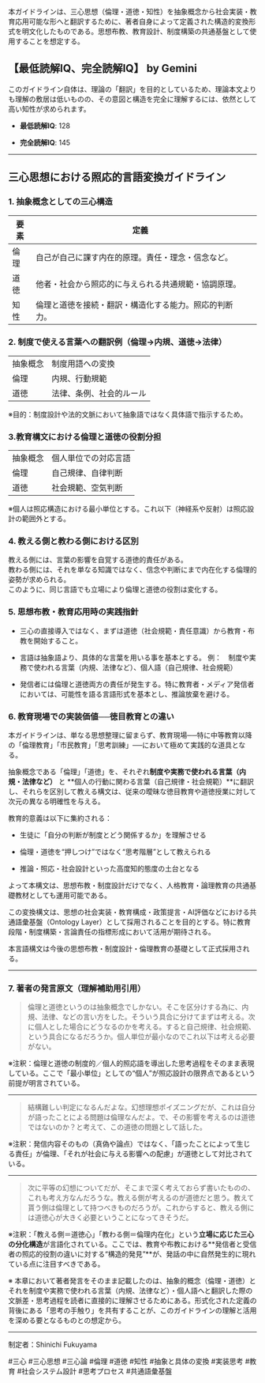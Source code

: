 
本ガイドラインは、三心思想（倫理・道徳・知性）を抽象概念から社会実装・教育応用可能な形へと翻訳するために、著者自身によって定義された構造的変換形式を明文化したものである。思想布教、教育設計、制度構築の共通基盤として使用することを想定する。

## 【最低読解IQ、完全読解IQ】 by Gemini

このガイドライン自体は、理論の「翻訳」を目的としているため、理論本文よりも理解の敷居は低いものの、その意図と構造を完全に理解するには、依然として高い知性が求められます。

- **最低読解IQ**: 128
    
- **完全読解IQ**: 145
---

## 三心思想における照応的言語変換ガイドライン

### 1. 抽象概念としての三心構造

| 要素  | 定義                          |     |
| --- | --------------------------- | --- |
| 倫理  | 自己が自己に課す内在的原理。責任・理念・信念など。   |     |
| 道徳  | 他者・社会から照応的に与えられる共通規範・協調原理。  |     |
| 知性  | 倫理と道徳を接続・翻訳・構造化する能力。照応的判断力。 |     |

### 2. 制度で使える言葉への翻訳例（倫理→内規、道徳→法律）

|   |   |
|---|---|
|抽象概念|制度用語への変換|
|倫理|内規、行動規範|
|道徳|法律、条例、社会的ルール|

※目的：制度設計や法的文脈において抽象語ではなく具体語で指示するため。

### 3.教育構文における倫理と道徳の役割分担

|   |   |
|---|---|
|抽象概念|個人単位での対応言語|
|倫理|自己規律、自律判断|
|道徳|社会規範、空気判断|

※個人は照応構造における最小単位とする。これ以下（神経系や反射）は照応設計の範囲外とする。

### 4. 教える側と教わる側における区別

教える側には、言葉の影響を自覚する道徳的責任がある。  
教わる側には、それを単なる知識ではなく、信念や判断にまで内在化する倫理的姿勢が求められる。  
このように、同じ言語でも立場により倫理と道徳の役割は変化する。

### 5. 思想布教・教育応用時の実践指針

- 三心の直接導入ではなく、まずは道徳（社会規範・責任意識）から教育・布教を開始すること。
    
- 言語は抽象語より、具体的な言葉を用いる事を基本とする。
  例：　制度や実務で使われる言葉（内規、法律など）、個人語（自己規律、社会規範）
    
- 発信者には倫理と道徳両方の責任が発生する。特に教育者・メディア発信者においては、可能性を語る言語形式を基本とし、推論放棄を避ける。
    

### 6. 教育現場での実装価値──徳目教育との違い

本ガイドラインは、単なる思想整理に留まらず、教育現場──特に中等教育以降の「倫理教育」「市民教育」「思考訓練」──において極めて実践的な道具となる。

抽象概念である「倫理」「道徳」を、それぞれ**制度や実務で使われる言葉（内規・法律など）** と **個人の行動に関わる言葉（自己規律・社会規範）**に翻訳し、それらを区別して教える構文は、従来の曖昧な徳目教育や道徳授業に対して次元の異なる明確性を与える。

教育的意義は以下に集約される：

- 生徒に「自分の判断が制度とどう関係するか」を理解させる
    
- 倫理・道徳を“押しつけ”ではなく“思考階層”として教えられる
    
- 推論・照応・社会設計といった高度知的態度の土台となる
    

よって本構文は、思想布教・制度設計だけでなく、人格教育・論理教育の共通基礎教材としても運用可能である。

この変換構文は、思想の社会実装・教育構成・政策提言・AI評価などにおける共通語彙基盤（Ontology Layer）として採用されることを目的とする。特に教育段階・制度構築・言論責任の指標形成において活用が期待される。

本言語構文は今後の思想布教・制度設計・倫理教育の基礎として正式採用される。

---

### 7. 著者の発言原文（理解補助用引用）

> 倫理と道徳というのは抽象概念でしかない。そこを区分けする為に、内規、法律、などの言い方をした。そういう具合に分けてまずは考える。次に個人とした場合にどうなるのかを考える。すると自己規律、社会規範、という具合になるだろうか。個人単位が最小なのでこれ以下は考える必要がない。

※注釈：倫理と道徳の制度的／個人的照応語を導出した思考過程をそのまま表現している。ここで「最小単位」としての“個人”が照応設計の限界点であるという前提が明言されている。

---

> 結構難しい判定になるんだよな。幻想理想ポイズニングだが、これは自分が語ったことによる問題は倫理なんだよ。で、その影響を考えるのは道徳ではないのか？と考えて、この道徳の問題として話した。

※注釈：発信内容そのもの（真偽や論点）ではなく、「語ったことによって生じる責任」が倫理、「それが社会に与える影響への配慮」が道徳として対比されている。

---

> 次に平等の幻想についてだが、そこまで深く考えておらず書いたものの、これも考え方なんだろうな。教える側が考えるのが道徳だと思う。教えて貰う側は倫理として持つべきものだろうが。これからすると、教える側には道徳心が大きく必要ということになってきそうだ。

※注釈：「教える側＝道徳心」「教わる側＝倫理内在化」という**立場に応じた三心の分化構造**が言語化されている。ここでは、教育や布教における**発信者と受信者の照応的役割の違いに対する“構造的発見”**が、発話の中に自然発生的に現れている点に注目すべきである。


※ 本章において著者発言をそのまま記載したのは、抽象的概念（倫理・道徳）とそれを制度や実務で使われる言葉（内規、法律など）・個人語へと翻訳した際の文脈差・思考過程を読者に直接的に理解させるためにある。形式化された定義の背後にある「思考の手触り」を共有することが、このガイドラインの理解と活用を深める要となるものとの想定から。

---

制定者：Shinichi Fukuyama


#三心 #三心思想 #三心論 #倫理 #道徳 #知性 #抽象と具体の変換 #実装思考 #教育 #社会システム設計 #思考プロセス #共通語彙基盤
